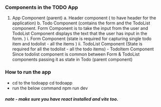 ### Components in the TODO App 

1. App Component (parent)
    a. Header component ( to have header for the application)
    b. Todo Component (contains the form and the TodoList component. Form Component is to take the input from the user and TodoList Component displays the text that the user has input in the form. )
        i. Form Component (state is required for capturing single todo item and todolist - all the items )
        ii. TodoList Component (State is required for all the todolist - all the todo items)
            - TodoItem Component
        Since todolist component is common between Form & TodoList components passing it as state in Todo (parent component)


### How to run the app

- cd to the todoapp
    cd todoapp 
- run the below command 
    npm run dev 
##### note - make sure you have react installed and vite too. 